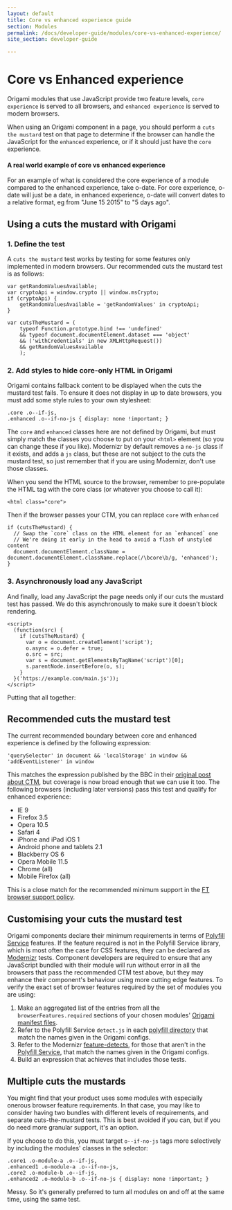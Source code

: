 ```yaml
---
layout: default
title: Core vs enhanced experience guide
section: Modules
permalink: /docs/developer-guide/modules/core-vs-enhanced-experience/
site_section: developer-guide

---
```


# Core vs Enhanced experience

Origami modules that use JavaScript provide two feature levels, `core experience` is served to all browsers, and `enhanced experience` is served to modern browsers.

When using an Origami component in a page, you should perform a `cuts the mustard` test on that page to determine if the browser can handle the JavaScript for the `enhanced` experience, or if it should just have the `core` experience.

<aside>
<h4>A real world example of core vs enhanced experience</h4>
For an example of what is considered the core experience of a module compared to the enhanced experience, take o-date. For core experience, o-date will just be a date, in enhanced experience, o-date will convert dates to a relative format, eg from "June 15 2015" to "5 days ago".
</aside>

## Using a cuts the mustard with Origami

### 1. Define the test
A `cuts the mustard` test works by testing for some features only implemented in modern browsers. Our recommended cuts the mustard test is as follows:

	var getRandomValuesAvailable;
	var cryptoApi = window.crypto || window.msCrypto;
	if (cryptoApi) {
		getRandomValuesAvailable = 'getRandomValues' in cryptoApi;
	}

	var cutsTheMustard = (
		typeof Function.prototype.bind !== 'undefined'
		&& typeof document.documentElement.dataset === 'object'
		&& ('withCredentials' in new XMLHttpRequest())
		&& getRandomValuesAvailable
		);


### 2. Add styles to hide core-only HTML in Origami

Origami contains fallback content to be displayed when the cuts the mustard test fails.  To ensure it does not display in up to date browsers, you must add some style rules to your own stylesheet:

	.core .o--if-js,
	.enhanced .o--if-no-js { display: none !important; }

The `core` and `enhanced` classes here are not defined by Origami, but must simply match the classes you choose to put on your `<html>` element (so you can change these if you like).  Modernizr by default removes a `no-js` class if it exists, and adds a `js` class, but these are not subject to the cuts the mustard test, so just remember that if you are using Modernizr, don't use those classes.

When you send the HTML source to the browser, remember to pre-populate the HTML tag with the core class (or whatever you choose to call it):

	<html class="core">

Then if the browser passes your CTM, you can replace `core` with `enhanced`


	if (cutsTheMustard) {
	  // Swap the `core` class on the HTML element for an `enhanced` one
	  // We're doing it early in the head to avoid a flash of unstyled content
	  document.documentElement.className = document.documentElement.className.replace(/\bcore\b/g, 'enhanced');
	}

### 3. Asynchronously load any JavaScript

And finally, load any JavaScript the page needs only if our cuts the mustard test has passed. We do this asynchronously to make sure it doesn't block rendering.

	<script>
	  (function(src) {
	    if (cutsTheMustard) {
	      var o = document.createElement('script');
	      o.async = o.defer = true;
	      o.src = src;
	      var s = document.getElementsByTagName('script')[0];
	      s.parentNode.insertBefore(o, s);
	    }
	  }('https://example.com/main.js'));
	</script>


Putting that all together:

<div class="o-techdocs-gist" data-repo="Financial-Times/ft-origami" data-branch="gh-pages" data-path="/examples/ctm.html"></div>

## Recommended cuts the mustard test

The current recommended boundary between core and enhanced experience is defined by the following expression:

	'querySelector' in document && 'localStorage' in window && 'addEventListener' in window

This matches the expression published by the BBC in their [original post about CTM](http://responsivenews.co.uk/post/18948466399/cutting-the-mustard), but coverage is now broad enough that we can use it too.  The following browsers (including later versions) pass this test and qualify for enhanced experience:

* IE 9
* Firefox 3.5
* Opera 10.5
* Safari 4
* iPhone and iPad iOS 1
* Android phone and tablets 2.1
* Blackberry OS 6
* Opera Mobile 11.5
* Chrome (all)
* Mobile Firefox (all)

This is a close match for the recommended minimum support in the [FT browser support policy](https://docs.google.com/a/ft.com/document/d/1dX92MPm9ZNY2jqFidWf_E6V4S6pLkydjcPmk5F989YI/edit#heading=h.wcrwnubj26sk).


## Customising your cuts the mustard test

Origami components declare their minimum requirements in terms of [Polyfill Service](http://cdn.polyfill.io/v1/docs/) features. If the feature required is not in the Polyfill Service library, which is most often the case for CSS features, they can be declared as [Modernizr](http://modernizr.com/docs/) tests. Component developers are required to ensure that any JavaScript bundled with their module will run without error in all the browsers that pass the recommended CTM test above, but they may enhance their component's behaviour using more cutting edge features.  To verify the exact set of browser features required by the set of modules you are using:

1. Make an aggregated list of the entries from all the `browserFeatures.required` sections of your chosen modules' [Origami manifest files]({{site.baseurl}}/docs/syntax/origamijson).
2. Refer to the Polyfill Service `detect.js` in each [polyfill directory](https://github.com/Financial-Times/polyfill-service/tree/master/polyfills) that match the names given in the Origami configs.
3. Refer to the Modernizr [feature-detects](https://github.com/Modernizr/Modernizr/tree/master/feature-detects), for those that aren't in the [Polyfill Service](http://cdn.polyfill.io/v1/docs/), that match the names given in the Origami configs.
4. Build an expression that achieves that includes those tests.


## Multiple cuts the mustards

You might find that your product uses some modules with especially onerous browser feature requirements.  In that case, you may like to consider having two bundles with different levels of requirements, and separate cuts-the-mustard tests.  This is best avoided if you can, but if you do need more granular support, it's an option.

If you choose to do this, you must target `o--if-no-js` tags more selectively by including the modules' classes in the selector:

	.core1 .o-module-a .o--if-js,
	.enhanced1 .o-module-a .o--if-no-js,
	.core2 .o-module-b .o--if-js,
	.enhanced2 .o-module-b .o--if-no-js { display: none !important; }

Messy.  So it's generally preferred to turn all modules on and off at the same time, using the same test.
